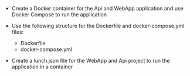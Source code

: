 
- Create a Docker container for the Api and WebApp application and use Docker Compose to run the application
- Use the following structure for the Dockerfile and docker-compose.yml files:
  - Dockerfile
  - docker-compose.yml

- Create a lunch.json file for the WebApp and Api project to run the application in a container